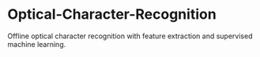 # Optical-Character-Recognition
Offline optical character recognition with feature extraction and supervised machine learning.
